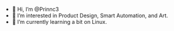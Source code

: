 - 👋 Hi, I’m @Prinnc3
- 👀 I’m interested in Product Design, Smart Automation, and Art.
- 🌱 I’m currently learning a bit on Linux.

<!---
Prinnc3/Prinnc3 is a ✨ special ✨ repository because its `README.md` (this file) appears on your GitHub profile.
You can click the Preview link to take a look at your changes.
--->
